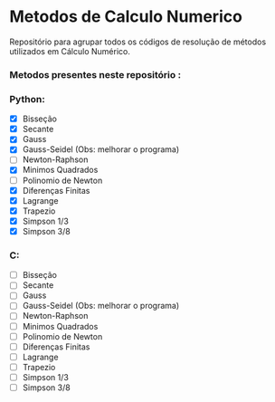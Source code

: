 # Metodos de Calculo Numerico
Repositório para agrupar todos os códigos de resolução de métodos utilizados em Cálculo Numérico.

### Metodos presentes neste repositório :

### Python:

 - [x] Bisseção 
 - [x] Secante
 - [x] Gauss
 - [x] Gauss-Seidel (Obs: melhorar o programa)
 - [ ] Newton-Raphson
 - [x] Minimos Quadrados
 - [ ] Polinomio de Newton
 - [x] Diferenças Finitas
 - [x] Lagrange
 - [x] Trapezio
 - [x] Simpson 1/3
 - [x] Simpson 3/8

### C:

 - [ ] Bisseção 
 - [ ] Secante
 - [ ] Gauss
 - [ ] Gauss-Seidel (Obs: melhorar o programa)
 - [ ] Newton-Raphson
 - [ ] Minimos Quadrados
 - [ ] Polinomio de Newton
 - [ ] Diferenças Finitas
 - [ ] Lagrange
 - [ ] Trapezio
 - [ ] Simpson 1/3
 - [ ] Simpson 3/8
